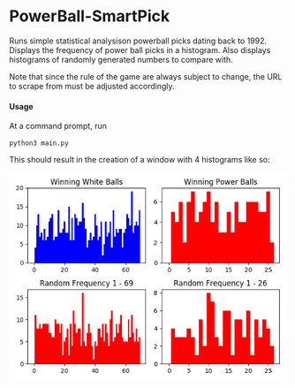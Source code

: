 # PowerBall-SmartPick

Runs simple statistical analysison powerball picks dating back to 1992.
Displays the frequency of power ball picks in a histogram. Also displays histograms of randomly generated numbers to 
compare with.

Note that since the rule of the game are always subject to change, the URL to scrape from must be adjusted accordingly.

#### Usage

At a command prompt, run

```
python3 main.py
```

This should result in the creation of a window with 4 histograms like so:

![alt text](ExampleOutput1.png)
